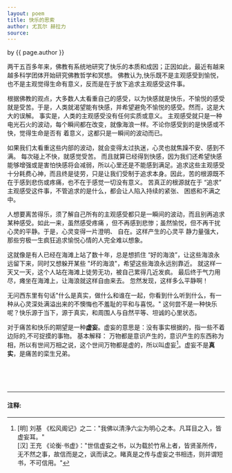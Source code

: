 ```yaml
---
layout: poem
title: 快乐的思索
author: 尤瓦尔 赫拉力
source: 
---
```


<p class="citation"> by {{ page.author }}</p>

两干五百多年来，佛教有系统地研究了快乐的本质和成因；正因如此，最近有越来越多科学团体开始研究佛教哲学和冥想。
佛教认为,快乐既不是主观感受到愉悦，也不是主观觉得生命有意义，反而是在于放下追求主观感受这件事。


根据佛教的观点，大多数人太看重自己的感受，以为快感就是快乐，不愉悦的感受就是受苦。于是，人类就渴望能有快感，并希望避免不愉悦的感受。然而，这是大大的误解。 事实是，人类的主观感受没有任何实质或意义。
主观感受就只是一种电光石火的波动，每个瞬间都在改变，就像海浪一样。不论你感受到的是快感或不快，觉得生命是否有
着意义，这都只是一瞬间的波动而已。


如果我们太看重这些内部的波动，就会变得太过执迷，心灵也就焦躁不安、感到不满。 每次碰上不快，就感觉受苦。
而且就算已经得到快感，因为我们还希望快感能够增强或是害怕快感将会减弱，所以心里还是不能感到满足。追求这些主观感受十分耗费心神，而且终是徒劳，只是让我们受制于追求本身。因此，苦的根源既不在于感到悲伤或疼痛，也不在于感觉一切没有意义。 苦真正的根源就在于 “追求” 主观感受这件事，不管追求的是什么，都会让人陷入持续的紧张、 困惑和不满之中。

人想要离苦得乐，须了解自己所有的主观感受都只是一瞬间的波动，而且别再追求某种感受。如此一来，虽然感受疼痛
，但不再感到悲惨；虽然愉悦，但不再干扰心灵的平静。于是，心灵变得一片澄明、 自在。这样产生的心灵平 静力量强大，那些穷极一生疯狂追求愉悦心情的人完全难以想象。

这就像是有人已经在海滩上站了数十年，总是想抓住 “好的海浪”，让这些海浪永远留下来，同时又想躲开某些
 "坏的海浪"，希望这些海浪永远别靠近。 就这样一天又一天，这个人站在海滩上徒劳无功，被自己累得几近发疯。 最后终于气力用尽，瘫坐在海滩上，让海浪就这样自由来去。 忽然发现，这样多么平静啊！ 

无问西东里有句话"什么是真实，做什么和谁在一起，你看到什么听到什么，有一种从心灵深处满溢出来的不懊悔也不羞耻的平和与喜悦。" 这何尝不是一种快乐呢？快乐源于当下，源于真实，和周围人与自然平等、坦诚的心里状态。

对于痛苦和快乐的期望是一种**虚妄**。虚妄的意思是：没有事实根据的，指一些不着边际的,不可捉摸的事物。   基本解释：   万物都是意识产生的，意识产生的东西称为相，所以有世间万相之说，这个世间万物都是虚的，所以叫虚妄[^fn1]。虚妄不是**真实**，是痛苦的栾生兄弟。



<br>
<br>
<br>

---
#### 注释:

[^fn1]:[明] 刘基 《松风阁记》之二："我佛以清浄六尘为明心之本。凡耳目之入，皆虚妄耳。"               
       [汉] 王充 《论衡·书虚》："世信虚妄之书，以为载於竹帛上者，皆贤圣所传，无不然之事，故信而是之，讽而读之。睹真是之传与虚妄之书相违，则并谓短书，不可信用。"